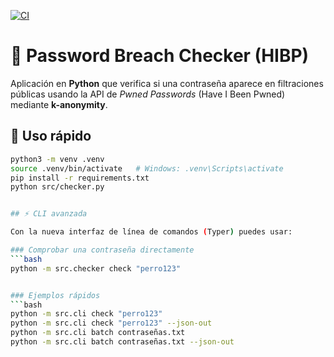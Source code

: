 [![CI](https://github.com/EdgarLopezP/password-breach-checker/actions/workflows/ci.yml/badge.svg)](https://github.com/EdgarLopezP/password-breach-checker/actions)

# 🔐 Password Breach Checker (HIBP)

Aplicación en **Python** que verifica si una contraseña aparece en filtraciones públicas usando la API de *Pwned Passwords* (Have I Been Pwned) mediante **k-anonymity**.

## 🚀 Uso rápido
```bash
python3 -m venv .venv
source .venv/bin/activate   # Windows: .venv\Scripts\activate
pip install -r requirements.txt
python src/checker.py


## ⚡ CLI avanzada

Con la nueva interfaz de línea de comandos (Typer) puedes usar:

### Comprobar una contraseña directamente
```bash
python -m src.checker check "perro123"


### Ejemplos rápidos
```bash
python -m src.cli check "perro123"
python -m src.cli check "perro123" --json-out
python -m src.cli batch contraseñas.txt
python -m src.cli batch contraseñas.txt --json-out

